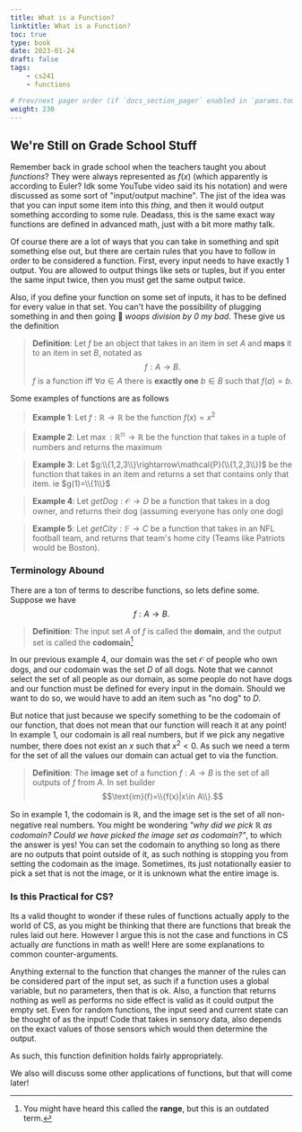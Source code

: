 ```yaml
---
title: What is a Function?
linktitle: What is a Function?
toc: true
type: book
date: 2023-01-24
draft: false
tags:
    - cs241
    - functions

# Prev/next pager order (if `docs_section_pager` enabled in `params.toml`)
weight: 230
---
```


## We're Still on Grade School Stuff

Remember back in grade school when the teachers taught you about *functions*? They were always represented as $f(x)$ (which apparently is according to Euler? Idk some YouTube video said its his notation) and were discussed as some sort of "input/output machine". The jist of the idea was that you can input some item into this *thing*, and then it would output something according to some rule. Deadass, this is the same exact way functions are defined in advanced math, just with a bit more mathy talk.

Of course there are a lot of ways that you can take in something and spit something else out, but there are certain rules that you have to follow in order to be considered a function. First, every input needs to have exactly $1$ output. You are allowed to output things like sets or tuples, but if you enter the same input twice, then you must get the same output twice.

Also, if you define your function on some set of inputs, it has to be defined for every value in that set. You can't have the possibility of plugging something in and then going 🤷 *woops division by $0$ my bad*. These give us the definition

> **Definition**: Let $f$ be an object that takes in an item in set $A$ and **maps** it to an item in set $B$, notated as $$f:A\rightarrow B.$$ $f$ is a function iff $\forall a\in A$ there is **exactly one** $b\in B$ such that $f(a)=b$.

Some examples of functions are as follows

> **Example 1**: Let $f:\mathbb{R}\rightarrow\mathbb{R}$ be the function $f(x)=x^2$

> **Example 2**: Let $\max:\mathbb{R^n}\rightarrow\mathbb{R}$ be the function that takes in a tuple of numbers and returns the maximum

> **Example 3**: Let $g:\\{1,2,3\\}\rightarrow\mathcal{P}(\\{1,2,3\\})$ be the function that takes in an item and returns a set that contains only that item. ie $g(1)=\\{1\\}$

> **Example 4**: Let $getDog:\mathcal{O}\rightarrow D$ be a function that takes in a dog owner, and returns their dog (assuming everyone has only one dog)

> **Example 5**: Let $getCity:\mathbb{F}\rightarrow C$ be a function that takes in an NFL football team, and returns that team's home city (Teams like Patriots would be Boston).

### Terminology Abound

There are a ton of terms to describe functions, so lets define some. Suppose we have $$f:A\rightarrow B.$$

> **Definition**: The input set $A$ of $f$ is called the **domain**, and the output set is called the **codomain**[^1]

In our previous example $4$, our domain was the set $\mathcal{O}$ of people who own dogs, and our codomain was the set $D$ of all dogs. Note that we cannot select the set of all people as our domain, as some people do not have dogs and our function must be defined for every input in the domain. Should we want to do so, we would have to add an item such as "no dog" to $D$.

But notice that just because we specify something to be the codomain of our function, that does not mean that our function will reach it at any point! In example $1$, our codomain is all real numbers, but if we pick any negative number, there does not exist an $x$ such that $x^2<0$. As such we need a term for the set of all the values our domain can actual get to via the function.

> **Definition**: The **image set** of a function $f:A\rightarrow B$ is the set of all outputs of $f$ from $A$. In set builder $$\text{im}(f)=\\{f(x)|x\in A\\}.$$

So in example $1$, the codomain is $\mathbb{R}$, and the image set is the set of all non-negative real numbers. You might be wondering *"why did we pick $\mathbb{R}$ as codomain? Could we have picked the image set as codomain?"*, to which the answer is yes! You can set the codomain to anything so long as there are no outputs that point outside of it, as such nothing is stopping you from setting the codomain as the image. Sometimes, its just notationally easier to pick a set that is not the image, or it is unknown what the entire image is.

### Is this Practical for CS?

Its a valid thought to wonder if these rules of functions actually apply to the world of CS, as you might be thinking that there are functions that break the rules laid out here. However I argue this is not the case and functions in CS actually *are* functions in math as well! Here are some explanations to common counter-arguments.

Anything external to the function that changes the manner of the rules can be considered part of the input set, as such if a function uses a global variable, but no parameters, then that is ok. Also, a function that returns nothing as well as performs no side effect is valid as it could output the empty set. Even for random functions, the input seed and current state can be thought of as the input! Code that takes in sensory data, also depends on the exact values of those sensors which would then determine the output.

As such, this function definition holds fairly appropriately.

We also will discuss some other applications of functions, but that will come later!

[^1]: You might have heard this called the **range**, but this is an outdated term.
